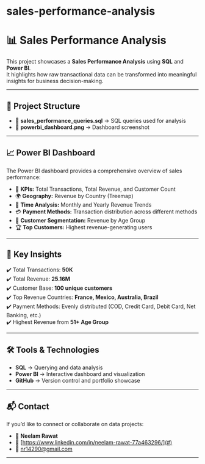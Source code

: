 # sales-performance-analysis
# 📊 Sales Performance Analysis  

This project showcases a **Sales Performance Analysis** using **SQL** and **Power BI**.  
It highlights how raw transactional data can be transformed into meaningful insights for business decision-making.  

---

## 📂 Project Structure  
- 📁 **sales_performance_queries.sql** → SQL queries used for analysis  
- 📁 **powerbi_dashboard.png** → Dashboard screenshot  

---

## 📈 Power BI Dashboard  

The Power BI dashboard provides a comprehensive overview of sales performance:  

- 📌 **KPIs:** Total Transactions, Total Revenue, and Customer Count  
- 🌍 **Geography:** Revenue by Country (Treemap)  
- 📅 **Time Analysis:** Monthly and Yearly Revenue Trends  
- 💳 **Payment Methods:** Transaction distribution across different methods  
- 👥 **Customer Segmentation:** Revenue by Age Group  
- 🏆 **Top Customers:** Highest revenue-generating users  

---

## 🚀 Key Insights  
✔️ Total Transactions: **50K**  
✔️ Total Revenue: **25.16M**  
✔️ Customer Base: **100 unique customers**  
✔️ Top Revenue Countries: **France, Mexico, Australia, Brazil**  
✔️ Payment Methods: Evenly distributed (COD, Credit Card, Debit Card, Net Banking, etc.)  
✔️ Highest Revenue from **51+ Age Group**  

---

## 🛠 Tools & Technologies  
- **SQL** → Querying and data analysis  
- **Power BI** → Interactive dashboard and visualization  
- **GitHub** → Version control and portfolio showcase  

---

## 📬 Contact  
If you’d like to connect or collaborate on data projects:  

- 👤 **Neelam Rawat**  
- 🔗 [https://www.linkedin.com/in/neelam-rawat-77a463296/](#)  
- 📧 [nr14290@gmail.com](#)  

---
